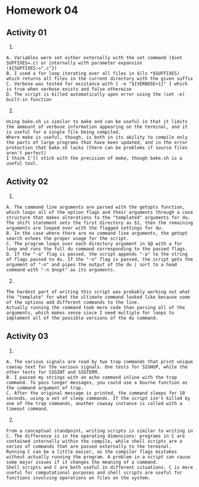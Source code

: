 Homework 04
===========

Activity 01
-----------

1.

	A. Variables were set either externally with the set command ($set SUFFIXES=.c) or internally with parameter expansion (${SUFFIXES:=".c"})
	B. I used a for loop iterating over all files in $(ls *$SUFFIXES) which returns all files in the current directory with the given suffix
	C. Verbose was tested for existance with [ -n "${VERBOSE+1}" ] which is true when verbose exists and false otherwise
	D. The script is killed automatically upon error using the (set -e) built-in function
	
2.

	Using bake.sh is similar to make and can be useful in that it limits the ammount of verbose information appearing on the terminal, and it is useful for a single file being compiled.
	Where make is useful, though, is both in its ability to compile only the parts of large programs that have been updated, and in the error protection that bake.sh lacks (there can be problems if source files aren't perfect)
	I think I'll stick with the precision of make, though bake.sh is a useful tool.
	
Activity 02
-----------

1.

	A. The command line arguments are parsed with the getopts function, which loops all of the option flags and their arguments through a case structure that makes alterations to the "templated" arguments for du. The shift statement sets the first directory as $1, then the remaining arguments are looped over with the flagged settings for du.
	B. In the case where there are no command line arguments, the getopt search echoes the proper usage for the script.
	C. The program loops over each directory argument in $@ with a for loop and runs the full du command corresponding to the passed flags.
	D. If the "-a" flag is passed, the script appends "-a" to the string of flags passed to du. If the "-n" flag is passed, the script gets the argument of "-n" and pipes the output of the du | sort to a head command with "-n $nopt" as its arguments.
	
2.

	The hardest part of writing this script was probably working out what the "template" for what the ultimate command looked like because some of the options add different commands to the line.
	Actually running the command took more code than parsing all of the arguments, which makes sense since I need multiple for loops to implement all of the possible versions of the du command.
	
Activity 03
-----------

1.

	A. The various signals are read by two trap commands that print unique cowsay text for the various signals. One tests for SIGHUP, while the other tests for SIGINT and SIGTERM.
	B. I passed my strings with an echo command inline with the trap command. To pass longer messages, you could use a bourne function as the command argument of trap.
	C. After the original message is printed, the command sleeps for 10 seconds, using a set of sleep commands. If the script isn't killed by one of the trap commands, another cowsay instance is called with a timeout command.
	
2.

	From a conceptual standpoint, writing scripts is similar to writing in C. The difference is in the operating dimensions: programs in C are contained internally within the compile, while shell scripts are a series of commands that are passed externally to the terminal.
	Running C can be a little easier, as the compiler flags mistakes without actually running the program. A problem in a script can cause some major issues if it changes the meaning of a command.
	Shell scripts and C are both useful in different situations. C is more useful for computational purposes and shell scripts are useful for functions involving operations on files on the system.